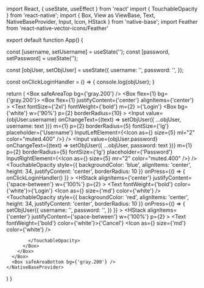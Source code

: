 import React, { useState, useEffect } from 'react'
import { TouchableOpacity } from 'react-native';
import {
  Box,
  View as ViewBase,
  Text,
  NativeBaseProvider,
  Input,
  Icon,
  HStack
} from 'native-base';
import Feather from 'react-native-vector-icons/Feather'

export default function App() {

  const [username, setUsername] = useState('');
  const [password, setPassword] = useState('');

  const [objUser, setObjUser] = useState({
    username: '',
    password: '',
  });

  const onClickLoginHandler = () => {
    console.log(objUser);
  }

  return (
    <NativeBaseProvider>
      <Box safeAreaTop bg={'gray.200'} />
      <Box flex={1} bg={'gray.200'}>
        <Box flex={1} justifyContent={'center'} alignItems={'center'} >
          <Text fontSize={'2xl'} fontWeight={'bold'} m={2} >{'Login'}</Text>
          <Box bg={'white'} w={'90%'} p={2} borderRadius={10} >
            <Input
              value={objUser.username}
              onChangeText={(text) => setObjUser({ ...objUser, username: text })}
              m={1}
              p={2}
              borderRadius={5}
              fontSize={'lg'}
              placeholder={'Username'}
              InputLeftElement={<Icon as={<Feather name="user" />} size={5} ml="2" color="muted.400" />}
            />
            <Input
              value={objUser.password}
              onChangeText={(text) => setObjUser({ ...objUser, password: text })}
              m={1}
              p={2}
              borderRadius={5}
              fontSize={'lg'}
              placeholder={'Password'}
              InputRightElement={<Icon as={<Feather name="key" />} size={5} mr="2" color="muted.400" />}
            />
            <Box m={1} />
            <TouchableOpacity
              style={{ backgroundColor: 'blue', alignItems: 'center', height: 34, justifyContent: 'center', borderRadius: 10 }}
              onPress={() => { onClickLoginHandler() }}
            >
              <HStack alignItems={'center'} justifyContent={'space-between'} w={'100%'} p={2} >
                <Text fontWeight={'bold'} color={'white'}>{'Login'}</Text>
                <Icon as={<Feather name='arrow-right-circle' />} size={'md'} color={'white'} />
              </HStack>
            </TouchableOpacity>
            <Box m={1} />
            <TouchableOpacity
              style={{ backgroundColor: 'red', alignItems: 'center', height: 34, justifyContent: 'center', borderRadius: 10 }}
              onPress={() => {
                setObjUser({
                  username: '',
                  password: '',
                })
              }}
            >
              <HStack alignItems={'center'} justifyContent={'space-between'} w={'100%'} p={2} >
                <Text fontWeight={'bold'} color={'white'}>{'Cancel'}</Text>
                <Icon as={<Feather name='x-circle' />} size={'md'} color={'white'} />
              </HStack>


            </TouchableOpacity>
          </Box>
        </Box>
      </Box>
      <Box safeAreaBottom bg={'gray.200'} />
    </NativeBaseProvider>
  )
}
